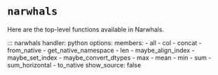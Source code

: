 # `narwhals`

Here are the top-level functions available in Narwhals.

::: narwhals
    handler: python
    options:
      members:
        - all
        - col
        - concat
        - from_native
        - get_native_namespace
        - len
        - maybe_align_index
        - maybe_set_index
        - maybe_convert_dtypes
        - max
        - mean
        - min
        - sum
        - sum_horizontal
        - to_native
      show_source: false
